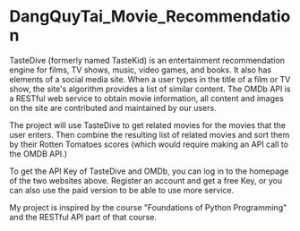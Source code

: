# DangQuyTai_Movie_Recommendation

TasteDive (formerly named TasteKid) is an entertainment recommendation engine for films, TV shows, music, video games, and books. It also has elements of a social media site. When a user types in the title of a film or TV show, the site's algorithm provides a list of similar content.
The OMDb API is a RESTful web service to obtain movie information, all content and images on the site are contributed and maintained by our users.

The project will use TasteDive to get related movies for the movies that the user enters. Then combine the resulting list of related movies and sort them by their Rotten Tomatoes scores (which would require making an API call to the OMDB API.)

To get the API Key of TasteDive and OMDb, you can log in to the homepage of the two websites above. Register an account and get a free Key, or you can also use the paid version to be able to use more service.

My project is inspired by the course "Foundations of Python Programming" and the RESTful API part of that course.
